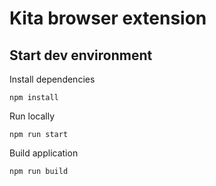 # Kita browser extension

## Start dev environment

Install dependencies

```
npm install
```

Run locally

```
npm run start
```

Build application

```
npm run build
```
